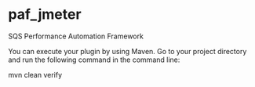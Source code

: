 # paf_jmeter
SQS Performance Automation Framework

You can execute your plugin by using Maven. Go to your project directory and run the following command in the command line:

mvn clean verify
